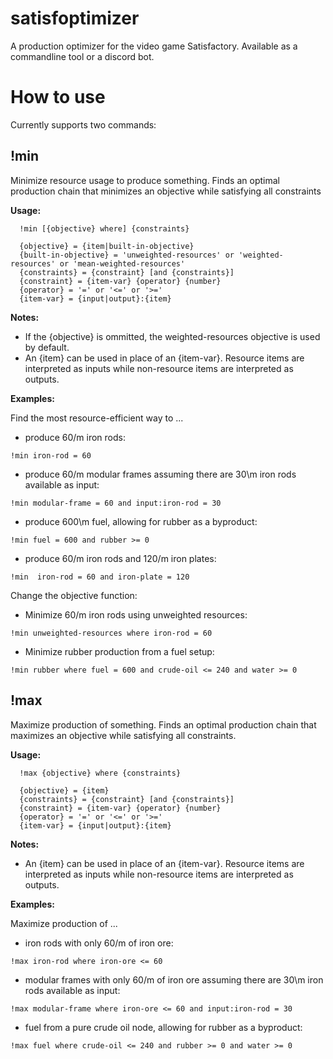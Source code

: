 # satisfoptimizer
A production optimizer for the video game Satisfactory. Available as a commandline tool or a discord bot.


# How to use
Currently supports two commands:

## !min

Minimize resource usage to produce something. Finds an optimal production chain that minimizes an objective while satisfying all constraints

**Usage:**
```
  !min [{objective} where] {constraints}
  
  {objective} = {item|built-in-objective}
  {built-in-objective} = 'unweighted-resources' or 'weighted-resources' or 'mean-weighted-resources'
  {constraints} = {constraint} [and {constraints}]
  {constraint} = {item-var} {operator} {number}
  {operator} = '=' or '<=' or '>='
  {item-var} = {input|output}:{item}
```

**Notes:**
 - If the {objective} is ommitted, the weighted-resources objective is used by default.
 - An {item} can be used in place of an {item-var}. Resource items are interpreted as inputs while non-resource items are interpreted as outputs.

**Examples:**
 
Find the most resource-efficient way to ...
- produce 60/m iron rods:
```
!min iron-rod = 60
```
- produce 60/m modular frames assuming there are 30\m iron rods available as input:
```
!min modular-frame = 60 and input:iron-rod = 30
```
- produce 600\m fuel, allowing for rubber as a byproduct:
```
!min fuel = 600 and rubber >= 0
```
- produce 60/m iron rods and 120/m iron plates:
```
!min  iron-rod = 60 and iron-plate = 120
```

Change the objective function:
- Minimize 60/m iron rods using unweighted resources:
```
!min unweighted-resources where iron-rod = 60
```
- Minimize rubber production from a fuel setup:
```
!min rubber where fuel = 600 and crude-oil <= 240 and water >= 0
```

## !max

Maximize production of something. Finds an optimal production chain that maximizes an objective while satisfying all constraints.

**Usage:**
```
  !max {objective} where {constraints}
  
  {objective} = {item}
  {constraints} = {constraint} [and {constraints}]
  {constraint} = {item-var} {operator} {number}
  {operator} = '=' or '<=' or '>='
  {item-var} = {input|output}:{item}
```

**Notes:**
 - An {item} can be used in place of an {item-var}. Resource items are interpreted as inputs while non-resource items are interpreted as outputs.

**Examples:**
 
Maximize production of ...
- iron rods with only 60/m of iron ore:
```
!max iron-rod where iron-ore <= 60
```
- modular frames with only 60/m of iron ore assuming there are 30\m iron rods available as input:
```
!max modular-frame where iron-ore <= 60 and input:iron-rod = 30
```

- fuel from a pure crude oil node, allowing for rubber as a byproduct:
```
!max fuel where crude-oil <= 240 and rubber >= 0 and water >= 0
```

